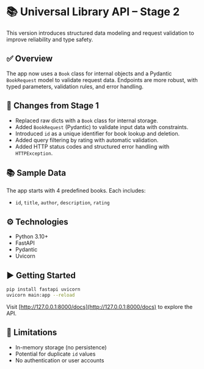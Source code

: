 # 📚 Universal Library API – Stage 2

This version introduces structured data modeling and request validation to improve reliability and type safety.

## ✅ Overview

The app now uses a `Book` class for internal objects and a Pydantic `BookRequest` model to validate request data. Endpoints are more robust, with typed parameters, validation rules, and error handling.

## 🔄 Changes from Stage 1

- Replaced raw dicts with a `Book` class for internal storage.
- Added `BookRequest` (Pydantic) to validate input data with constraints.
- Introduced `id` as a unique identifier for book lookup and deletion.
- Added query filtering by rating with automatic validation.
- Added HTTP status codes and structured error handling with `HTTPException`.

## 📚 Sample Data

The app starts with 4 predefined books. Each includes:

- `id`, `title`, `author`, `description`, `rating`

## ⚙️ Technologies

- Python 3.10+  
- FastAPI  
- Pydantic  
- Uvicorn

## ▶️ Getting Started

```bash
pip install fastapi uvicorn
uvicorn main:app --reload
````

Visit [http://127.0.0.1:8000/docs](http://127.0.0.1:8000/docs) to explore the API.

## 📌 Limitations

* In-memory storage (no persistence)
* Potential for duplicate `id` values
* No authentication or user accounts

